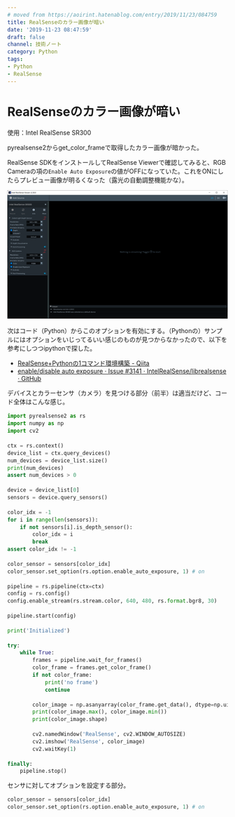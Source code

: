 ```yaml
---
# moved from https://aoirint.hatenablog.com/entry/2019/11/23/084759
title: RealSenseのカラー画像が暗い
date: '2019-11-23 08:47:59'
draft: false
channel: 技術ノート
category: Python
tags:
- Python
- RealSense
---
```

# RealSenseのカラー画像が暗い

使用：Intel RealSense SR300

pyrealsense2からget_color_frameで取得したカラー画像が暗かった。

RealSense SDKをインストールしてRealSense Viewerで確認してみると、RGB Cameraの項の`Enable Auto Exposure`の値がOFFになっていた。これをONにしたらプレビュー画像が明るくなった（露光の自動調整機能かな）。

![](images/20220206054907.png)

次はコード（Python）からこのオプションを有効にする。（Pythonの）サンプルにはオプションをいじってるいい感じのものが見つからなかったので、以下を参考にしつつipythonで探した。

- [RealSense+Pythonの1コマンド環境構築 - Qiita](https://qiita.com/namahoge/items/6e9c7a0a1a27c99a6390)
- [enable/disable auto exposure · Issue #3141 · IntelRealSense/librealsense · GitHub](https://github.com/IntelRealSense/librealsense/issues/3141)

デバイスとカラーセンサ（カメラ）を見つける部分（前半）は適当だけど、コード全体はこんな感じ。

```python
import pyrealsense2 as rs
import numpy as np
import cv2

ctx = rs.context()
device_list = ctx.query_devices()
num_devices = device_list.size()
print(num_devices)
assert num_devices > 0

device = device_list[0]
sensors = device.query_sensors()

color_idx = -1
for i in range(len(sensors)):
    if not sensors[i].is_depth_sensor():
        color_idx = i
        break
assert color_idx != -1

color_sensor = sensors[color_idx]
color_sensor.set_option(rs.option.enable_auto_exposure, 1) # on

pipeline = rs.pipeline(ctx=ctx)
config = rs.config()
config.enable_stream(rs.stream.color, 640, 480, rs.format.bgr8, 30)

pipeline.start(config)

print('Initialized')

try:
    while True:
        frames = pipeline.wait_for_frames()
        color_frame = frames.get_color_frame()
        if not color_frame:
            print('no frame')
            continue

        color_image = np.asanyarray(color_frame.get_data(), dtype=np.uint8)
        print(color_image.max(), color_image.min())
        print(color_image.shape)

        cv2.namedWindow('RealSense', cv2.WINDOW_AUTOSIZE)
        cv2.imshow('RealSense', color_image)
        cv2.waitKey(1)

finally:
    pipeline.stop()
```

センサに対してオプションを設定する部分。

```python
color_sensor = sensors[color_idx]
color_sensor.set_option(rs.option.enable_auto_exposure, 1) # on
```
